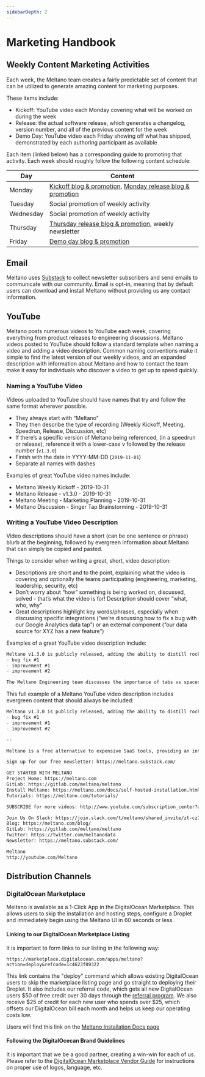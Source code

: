 ```yaml
---
sidebarDepth: 2
---
```


# Marketing Handbook

## Weekly Content Marketing Activities
Each week, the Meltano team creates a fairly predictable set of content that can be utilized to generate amazing content for marketing purposes.

These items include:

- Kickoff: YouTube video each Monday covering what will be worked on during the week
- Release: the actual software release, which generates a changelog, version number, and all of the previous content for the week
- Demo Day: YouTube video each Friday showing off what has shipped, demonstrated by each authoring participant as available

Each item (linked below) has a corresponding guide to promoting that activity. Each week should roughly follow the following content schedule:

| Day | Content |
| ------ | ------ |
| Monday | [Kickoff blog & promotion](https://gitlab.com/meltano/meltano-marketing/blob/master/Content%20Marketing/evergreen-activities.md#promoting-kickoff), [Monday release blog & promotion](https://gitlab.com/meltano/meltano-marketing/blob/master/Releases/Promotion%20Guidelines.md) |
| Tuesday | Social promotion of weekly activity | 
| Wednesday | Social promotion of weekly activity | 
| Thursday | [Thursday release blog & promotion](https://gitlab.com/meltano/meltano-marketing/blob/master/Releases/Promotion%20Guidelines.md), weekly newsletter | 
| Friday | [Demo day blog & promotion](https://gitlab.com/meltano/meltano-marketing/blob/master/Content%20Marketing/evergreen-activities.md#promoting-demo-day) | 


## Email

Meltano uses [Substack](https://meltano.substack.com/) to collect newsletter subscribers and send emails to communicate with our community. Email is opt-in, meaning that by default users can download and install Meltano without providing us any contact information.

## YouTube

Meltano posts numerous videos to YouTube each week, covering everything from product releases to engineering discussions. Meltano videos posted to YouTube should follow a standard template when naming a video and adding a video description. Common naming conventions make it simple to find the latest version of our weekly videos, and an expanded description with information about Meltano and how to contact the team make it easy for individuals who discover a video to get up to speed quickly.

### Naming a YouTube Video

Videos uploaded to YouTube should have names that try and follow the same format wherever possible.

- They always start with “Meltano"
- They then describe the type of recording (Weekly Kickoff, Meeting, Speedrun, Release, Discussion, etc)
- If there’s a specific version of Meltano being referenced, (in a speedrun or release), reference it with a lower-case v followed by the release number (`v1.3.0`)
- Finish with the date in YYYY-MM-DD (`2019-11-01`)
- Separate all names with dashes

Examples of great YouTube video names include:

- Meltano Weekly Kickoff - 2019-10-31
- Meltano Release - v1.3.0 - 2019-10-31
- Meltano Meeting - Marketing Planning - 2019-10-31
- Meltano Discussion - Singer Tap Brainstorming - 2019-10-31

### Writing a YouTube Video Description

Video descriptions should have a short (can be one sentence or phrase) blurb at the beginning, followed by evergreen information about Meltano that can simply be copied and pasted.

Things to consider when writing a great, short, video description:
- Descriptions are short and to the point, explaining what the video is covering and optionally the teams participating (engineering, marketing, leadership, security, etc)
- Don’t worry about “how” something is being worked on, discussed, solved - that’s what the video is for! Description should cover “what, who, why"
- Great descriptions highlight key words/phrases, especially when discussing specific integrations (“we’re discussing how to fix a bug with our Google Analytics data tap”) or an external component (“our data source for XYZ has a new feature”)

Examples of a great YouTube video description include:

```md
Meltano v1.3.0 is publicly released, adding the ability to distill rocket fuel and manufacture widgets, with numerous bug fixes and improvements, including:
- bug fix #1
- improvement #1
- improvement #2
```

```md
The Meltano Engineering team discusses the importance of tabs vs spaces in minified CSS comments when optimizing for compiled code readability.
```

This full example of a Meltano YouTube video description includes evergreen content that should always be included:

```md
Meltano v1.3.0 is publicly released, adding the ability to distill rocket fuel and manufacture widgets, with numerous bug fixes and improvements, including:
- bug fix #1
- improvement #1
- improvement #2

--

Meltano is a free alternative to expensive SaaS tools, providing an integrated workflow for modeling, extracting, loading, transforming, analyzing, notebooking, and orchestrating your data. Meltano integrates the tools you use every day into a single data pipeline, including data from any CSV, Google Analytics, GitLab, Salesforce, Postgres, and much more.

Sign up for our free newsletter: https://meltano.substack.com/

GET STARTED WITH MELTANO
Project Home: https://meltano.com
GitLab: https://gitlab.com/meltano/meltano
Install Meltano: https://meltano.com/docs/self-hosted-installation.html
Tutorials: https://meltano.com/tutorials/

SUBSCRIBE for more videos: http://www.youtube.com/subscription_center?add_user=meltano

Join Us On Slack: https://join.slack.com/t/meltano/shared_invite/zt-cz7s15aq-HXREGBo8Vnu4hEw1pydoRw
Blog: https://meltano.com/blog/
GitLab: https://gitlab.com/meltano/meltano
Twitter: https://twitter.com/meltanodata
Newsletter: https://meltano.substack.com/

Meltano
http://youtube.com/Meltano
```

## Distribution Channels

### DigitalOcean Marketplace

Meltano is available as a 1-Click App in the DigitalOcean Marketplace. This allows users to skip the installation and hosting steps, configure a Droplet and immediately begin using the Meltano UI in 60 seconds or less.

#### Linking to our DigitalOcean Marketplace Listing

It is important to form links to our listing in the following way:

`https://marketplace.digitalocean.com/apps/meltano?action=deploy&refcode=1c4623f89322`

This link contains the "deploy" command which allows existing DigitalOcean users to skip the marketplace listing page and go straight to deploying their Droplet. It also includes our referral code, which gets all new DigitalOcean users $50 of free credit over 30 days through the [referral program](https://www.digitalocean.com/referral-program/). We also receive $25 of credit for each new user who spends over $25, which offsets our DigitalOcean bill each month and helps us keep our operating costs low.

Users will find this link on the [Meltano Installation Docs page](/docs/self-hosted-installation.html#digitalocean-marketplace)

#### Following the DigitalOcecan Brand Guidelines

It is important that we be a good partner, creating a win-win for each of us. Please refer to the [DigitalOcean Marketplace Vendor Guide](https://marketplace.digitalocean.com/vendors/getting-started-as-a-digitalocean-marketplace-vendor) for instructions on proper use of logos, language, etc.
